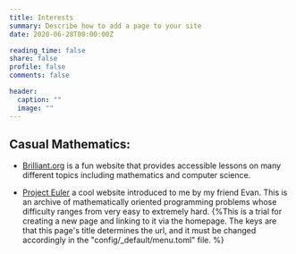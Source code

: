 ```yaml
---
title: Interests
summary: Describe how to add a page to your site
date: 2020-06-28T00:00:00Z

reading_time: false
share: false
profile: false
comments: false

header:
  caption: ""
  image: ""
---
```


## Casual Mathematics:

- [Brilliant.org](https://brilliant.org/) is a fun website that provides accessible lessons on many different topics including mathematics and computer science.

- [Project Euler](https://projecteuler.net/about) a cool website introduced to me by my friend Evan. This is an archive of mathematically oriented programming problems whose difficulty ranges from very easy to extremely hard.
{%This is a trial for creating a new page and linking to it via the homepage. The keys are that this page's title determines the url, and it must be changed accordingly in the "config/_default/menu.toml" file. %}
